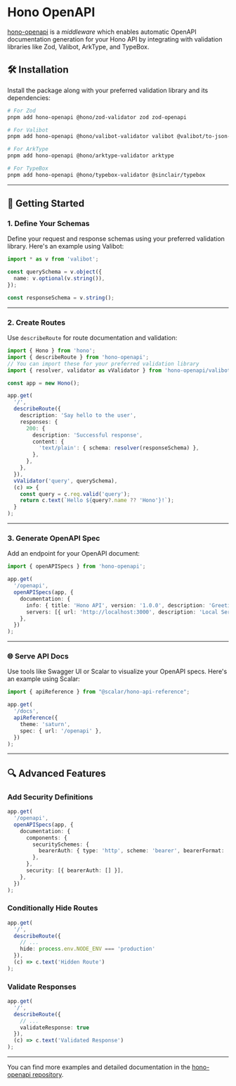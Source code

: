 # Hono OpenAPI

[hono-openapi](https://github.com/rhinobase/hono-openapi) is a *middleware* which enables automatic OpenAPI documentation generation for your Hono API by integrating with validation libraries like Zod, Valibot, ArkType, and TypeBox.

## 🛠️ Installation

Install the package along with your preferred validation library and its dependencies:

```bash
# For Zod
pnpm add hono-openapi @hono/zod-validator zod zod-openapi

# For Valibot
pnpm add hono-openapi @hono/valibot-validator valibot @valibot/to-json-schema

# For ArkType
pnpm add hono-openapi @hono/arktype-validator arktype

# For TypeBox
pnpm add hono-openapi @hono/typebox-validator @sinclair/typebox
```

---

## 🚀 Getting Started

### 1. Define Your Schemas

Define your request and response schemas using your preferred validation library. Here's an example using Valibot:

```ts
import * as v from 'valibot';

const querySchema = v.object({
  name: v.optional(v.string()),
});

const responseSchema = v.string();
```

---

### 2. Create Routes

Use `describeRoute` for route documentation and validation:

```ts
import { Hono } from 'hono';
import { describeRoute } from 'hono-openapi';
// You can import these for your preferred validation library
import { resolver, validator as vValidator } from 'hono-openapi/valibot';

const app = new Hono();

app.get(
  '/',
  describeRoute({
    description: 'Say hello to the user',
    responses: {
      200: {
        description: 'Successful response',
        content: {
          'text/plain': { schema: resolver(responseSchema) },
        },
      },
    },
  }),
  vValidator('query', querySchema),
  (c) => {
    const query = c.req.valid('query');
    return c.text(`Hello ${query?.name ?? 'Hono'}!`);
  }
);
```

---

### 3. Generate OpenAPI Spec

Add an endpoint for your OpenAPI document:

```ts
import { openAPISpecs } from 'hono-openapi';

app.get(
  '/openapi',
  openAPISpecs(app, {
    documentation: {
      info: { title: 'Hono API', version: '1.0.0', description: 'Greeting API' },
      servers: [{ url: 'http://localhost:3000', description: 'Local Server' }],
    },
  })
);
```

---

### 🌐 Serve API Docs

Use tools like Swagger UI or Scalar to visualize your OpenAPI specs. Here's an example using Scalar:

```ts
import { apiReference } from "@scalar/hono-api-reference";

app.get(
  '/docs',
  apiReference({
    theme: 'saturn',
    spec: { url: '/openapi' },
  })
);
```

---

## 🔍 Advanced Features

### Add Security Definitions

```ts
app.get(
  '/openapi',
  openAPISpecs(app, {
    documentation: {
      components: {
        securitySchemes: {
          bearerAuth: { type: 'http', scheme: 'bearer', bearerFormat: 'JWT' },
        },
      },
      security: [{ bearerAuth: [] }],
    },
  })
);
```

### Conditionally Hide Routes

```ts
app.get(
  '/',
  describeRoute({ 
    // ...
    hide: process.env.NODE_ENV === 'production'
  }),
  (c) => c.text('Hidden Route')
);
```

### Validate Responses

```ts
app.get(
  '/',
  describeRoute({
    // ...
    validateResponse: true
  }),
  (c) => c.text('Validated Response')
);
```

---

You can find more examples and detailed documentation in the [hono-openapi repository](https://github.com/rhinobase/hono-openapi).

